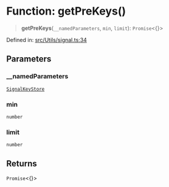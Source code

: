 # Function: getPreKeys()

> **getPreKeys**(`__namedParameters`, `min`, `limit`): `Promise`\<\{\}\>

Defined in: [src/Utils/signal.ts:34](https://github.com/Fokusdotid/bail/blob/8b525f9ebcc20cb9acd0f880b6ad58976e38b117/src/Utils/signal.ts#L34)

## Parameters

### \_\_namedParameters

[`SignalKeyStore`](../type-aliases/SignalKeyStore.md)

### min

`number`

### limit

`number`

## Returns

`Promise`\<\{\}\>
